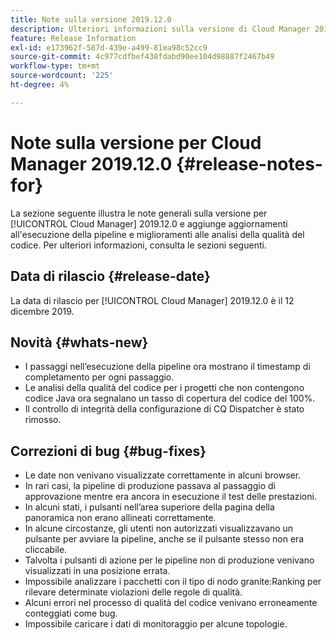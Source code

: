 ```yaml
---
title: Note sulla versione 2019.12.0
description: Ulteriori informazioni sulla versione di Cloud Manager 2019.12.0.
feature: Release Information
exl-id: e173962f-587d-439e-a499-81ea98c52cc9
source-git-commit: 4c977cdfbef438fdabd90ee104d98887f2467b49
workflow-type: tm+mt
source-wordcount: '225'
ht-degree: 4%

---
```


# Note sulla versione per Cloud Manager 2019.12.0 {#release-notes-for}

La sezione seguente illustra le note generali sulla versione per [!UICONTROL Cloud Manager] 2019.12.0 e aggiunge aggiornamenti all&#39;esecuzione della pipeline e miglioramenti alle analisi della qualità del codice.
Per ulteriori informazioni, consulta le sezioni seguenti.

## Data di rilascio {#release-date}

La data di rilascio per [!UICONTROL Cloud Manager] 2019.12.0 è il 12 dicembre 2019.

## Novità {#whats-new}

* I passaggi nell’esecuzione della pipeline ora mostrano il timestamp di completamento per ogni passaggio.
* Le analisi della qualità del codice per i progetti che non contengono codice Java ora segnalano un tasso di copertura del codice del 100%.
* Il controllo di integrità della configurazione di CQ Dispatcher è stato rimosso.

## Correzioni di bug {#bug-fixes}

* Le date non venivano visualizzate correttamente in alcuni browser.
* In rari casi, la pipeline di produzione passava al passaggio di approvazione mentre era ancora in esecuzione il test delle prestazioni.
* In alcuni stati, i pulsanti nell’area superiore della pagina della panoramica non erano allineati correttamente.
* In alcune circostanze, gli utenti non autorizzati visualizzavano un pulsante per avviare la pipeline, anche se il pulsante stesso non era cliccabile.
* Talvolta i pulsanti di azione per le pipeline non di produzione venivano visualizzati in una posizione errata.
* Impossibile analizzare i pacchetti con il tipo di nodo granite:Ranking per rilevare determinate violazioni delle regole di qualità.
* Alcuni errori nel processo di qualità del codice venivano erroneamente conteggiati come bug.
* Impossibile caricare i dati di monitoraggio per alcune topologie.
